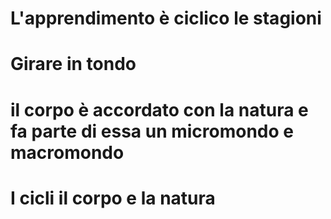 
# L'apprendimento è ciclico le stagioni

# Girare in tondo 


# il corpo è accordato con la natura e fa parte di essa un micromondo e macromondo



# I cicli il corpo e la natura


<!--stackedit_data:
eyJoaXN0b3J5IjpbLTM1MzYwOTU2NF19
-->